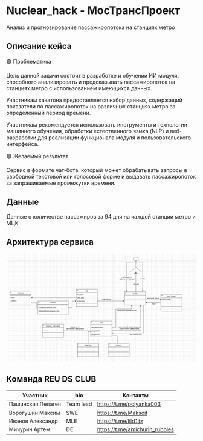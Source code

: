 # Nuclear_hack - МосТрансПроект

Анализ и прогнозирование пассажиропотока на станциях метро

## Описание кейса

🟣 Проблематика

Цель данной задачи состоит в разработке и обучении ИИ модуля, способного анализировать и предсказывать пассажиропоток на станциях метро с использованием имеющихся данных.

Участникам хакатона предоставляется набор данных, содержащий показатели по пассажиропоток на различных станциях метро за определенный период времени.

Участникам рекомендуется использовать инструменты и технологии машинного обучения, обработки естественного языка (NLP) и веб-разработки для реализации функционала модуля и пользовательского интерфейса.


🟣 Желаемый результат

Сервис в формате чат-бота, который может обрабатывать запросы в свободной текстовой или голосовой форме и выдавать пассажиропоток за запрашиваемые промежутки времени. 

## Данные

Данные о количестве пассажиров за 94 дня на каждой станции метро и МЦК

## Архитектура сервиса
![Alt text](Архитектура.png) 

## Команда REU DS CLUB

| Участник                       | bio       | Контакты                        |
|--------------------------------|-----------|---------------------------------|
| Пашинская Пелагея              | Team lead | https://t.me/polyanka003        |
| Ворогушин Максим               | SWE       | https://t.me/Maksoit            |
| Иванов Александр               | MLE       | https://t.me/lild1tz            |
| Мичурин Артем                  | DE        | https://t.me/amichurin_rubbles  |